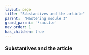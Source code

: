 ```yaml
---
layout: page
title: "Substantives and the article"
parent:  "Mastering module 2"
grand_parent: "Practice"
nav_order: 1
has_children: true
---
```


### Substantives and the article